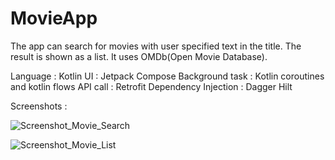 
# MovieApp
The app can search for movies with user specified text in the title. The result is shown as a list. It uses OMDb(Open Movie Database).

Language : Kotlin
UI : Jetpack Compose
Background task : Kotlin coroutines and kotlin flows
API call : Retrofit
Dependency Injection : Dagger Hilt


Screenshots : 

![Screenshot_Movie_Search](https://github.com/anumariaantony/MovieApp/assets/34173165/7d43d7d1-9e88-4cfe-8c41-8e0b31f697d9)

![Screenshot_Movie_List](https://github.com/anumariaantony/MovieApp/assets/34173165/268b0d46-8163-4935-a62c-9346f57a376a)
